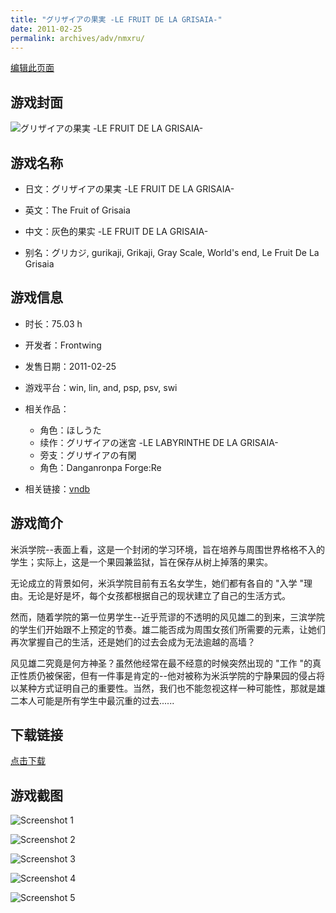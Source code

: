 ```yaml
---
title: "グリザイアの果実 -LE FRUIT DE LA GRISAIA-"
date: 2011-02-25
permalink: archives/adv/nmxru/
---
```

[编辑此页面](https://github.com/ACG-3/ADV3-source/blob/main/source/_posts/%E3%82%B0%E3%83%AA%E3%82%B6%E3%82%A4%E3%82%A2%E3%81%AE%E6%9E%9C%E5%AE%9F%20-LE%20FRUIT%20DE%20LA%20GRISAIA-.md)

## 游戏封面

![グリザイアの果実 -LE FRUIT DE LA GRISAIA-](https://pan.timero.xyz/d/onedrive/img_lib_001/%E3%82%B0%E3%83%AA%E3%82%B6%E3%82%A4%E3%82%A2%E3%81%AE%E6%9E%9C%E5%AE%9F%20-LE%20FRUIT%20DE%20LA%20GRISAIA-_cover.avif)


## 游戏名称

- 日文：グリザイアの果実 -LE FRUIT DE LA GRISAIA-
- 英文：The Fruit of Grisaia
- 中文：灰色的果实 -LE FRUIT DE LA GRISAIA-

- 别名：グリカジ, gurikaji, Grikaji, Gray Scale, World's end, Le Fruit De La Grisaia


## 游戏信息

- 时长：75.03 h
- 开发者：Frontwing
- 发售日期：2011-02-25
- 游戏平台：win, lin, and, psp, psv, swi
- 相关作品：
   - 角色：ほしうた
   - 续作：グリザイアの迷宮 -LE LABYRINTHE DE LA GRISAIA-
   - 旁支：グリザイアの有閑
   - 角色：Danganronpa Forge:Re

- 相关链接：[vndb](https://vndb.org/v5154)


## 游戏简介

米浜学院--表面上看，这是一个封闭的学习环境，旨在培养与周围世界格格不入的学生；实际上，这是一个果园兼监狱，旨在保存从树上掉落的果实。

无论成立的背景如何，米浜学院目前有五名女学生，她们都有各自的 "入学 "理由。无论是好是坏，每个女孩都根据自己的现状建立了自己的生活方式。

然而，随着学院的第一位男学生--近乎荒谬的不透明的风见雄二的到来，三滨学院的学生们开始跟不上预定的节奏。雄二能否成为周围女孩们所需要的元素，让她们再次掌握自己的生活，还是她们的过去会成为无法逾越的高墙？

风见雄二究竟是何方神圣？虽然他经常在最不经意的时候突然出现的 "工作 "的真正性质仍被保密，但有一件事是肯定的--他对被称为米浜学院的宁静果园的侵占将以某种方式证明自己的重要性。当然，我们也不能忽视这样一种可能性，那就是雄二本人可能是所有学生中最沉重的过去......


## 下载链接

[点击下载](https://pan.timero.xyz/onedrive/adv_lib_001/%E3%82%B0%E3%83%AA%E3%82%B6%E3%82%A4%E3%82%A2%E3%81%AE%E6%9E%9C%E5%AE%9F%20-LE%20FRUIT%20DE%20LA%20GRISAIA-)


## 游戏截图


![Screenshot 1](https://pan.timero.xyz/d/onedrive/img_lib_001/%E3%82%B0%E3%83%AA%E3%82%B6%E3%82%A4%E3%82%A2%E3%81%AE%E6%9E%9C%E5%AE%9F%20-LE%20FRUIT%20DE%20LA%20GRISAIA-_Screenshot_1.avif)

![Screenshot 2](https://pan.timero.xyz/d/onedrive/img_lib_001/%E3%82%B0%E3%83%AA%E3%82%B6%E3%82%A4%E3%82%A2%E3%81%AE%E6%9E%9C%E5%AE%9F%20-LE%20FRUIT%20DE%20LA%20GRISAIA-_Screenshot_2.avif)

![Screenshot 3](https://pan.timero.xyz/d/onedrive/img_lib_001/%E3%82%B0%E3%83%AA%E3%82%B6%E3%82%A4%E3%82%A2%E3%81%AE%E6%9E%9C%E5%AE%9F%20-LE%20FRUIT%20DE%20LA%20GRISAIA-_Screenshot_3.avif)

![Screenshot 4](https://pan.timero.xyz/d/onedrive/img_lib_001/%E3%82%B0%E3%83%AA%E3%82%B6%E3%82%A4%E3%82%A2%E3%81%AE%E6%9E%9C%E5%AE%9F%20-LE%20FRUIT%20DE%20LA%20GRISAIA-_Screenshot_4.avif)

![Screenshot 5](https://pan.timero.xyz/d/onedrive/img_lib_001/%E3%82%B0%E3%83%AA%E3%82%B6%E3%82%A4%E3%82%A2%E3%81%AE%E6%9E%9C%E5%AE%9F%20-LE%20FRUIT%20DE%20LA%20GRISAIA-_Screenshot_5.avif)

